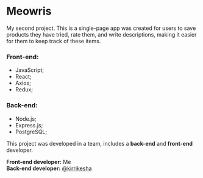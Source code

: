 # Meowris
My second project. This is a single-page app was created for users to save products they have tried, rate them, and write descriptions, making it easier for them to keep track of these items. 

### Front-end:  
- JavaScript;
- React;
- Axios;
- Redux;

### Back-end:  
- Node.js;
- Express.js;
- PostgreSQL;

This project was developed in a team, includes a **back-end** and **front-end** developer.  

**Front-end developer:** Me  
**Back-end developer:** [@kirrikesha](https://github.com/kirrikesha)



